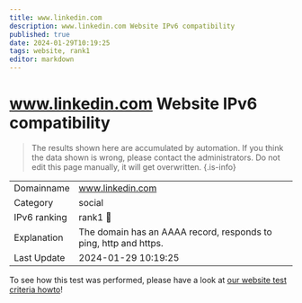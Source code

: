 ```yaml
---
title: www.linkedin.com
description: www.linkedin.com Website IPv6 compatibility
published: true
date: 2024-01-29T10:19:25
tags: website, rank1
editor: markdown
---
```


# www.linkedin.com Website IPv6 compatibility

> The results shown here are accumulated by automation. If you think the data shown is wrong, please contact the administrators. 
> Do not edit this page manually, it will get overwritten.
{.is-info}


|   |   |
| - | - |
| Domainname | www.linkedin.com
| Category | social |
| IPv6 ranking | rank1 :1st_place_medal: |
| Explanation | The domain has an AAAA record, responds to ping, http and https. |
| Last Update | 2024-01-29 10:19:25 |

To see how this test was performed, please have a look at [our website test criteria howto](/howto/testcriteria/website)!

